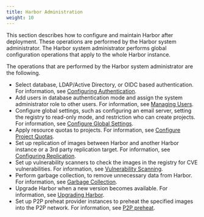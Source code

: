 ```yaml
---
title: Harbor Administration
weight: 10
---
```


This section describes how to configure and maintain Harbor after deployment. These operations are performed by the Harbor system administrator. The Harbor system administrator performs global configuration operations that apply to the whole Harbor instance.

The operations that are performed by the Harbor system administrator are the following.

- Select database, LDAP/Active Directory, or OIDC based authentication. For information, see [Configuring Authentication](configure-authentication).
- Add users in database authentication mode and assign the system administrator role to other users. For information, see [Managing Users](managing-users).
- Configure global settings, such as configuring an email server, setting the registry to read-only mode, and restriction who can create projects. For information, see [Configure Global Settings](general-settings).
- Apply resource quotas to projects. For information, see [Configure Project Quotas](configure-project-quotas).
- Set up replication of images between Harbor and another Harbor instance or a 3rd party replication target. For information, see [Configuring Replication](configuring-replication).
- Set up vulnerability scanners to check the images in the registry for CVE vulnerabilities. For information, see [Vulnerability Scanning](vulnerability-scanning).
- Perform garbage collection, to remove unnecessary data from Harbor. For information, see [Garbage Collection](garbage-collection).
- Upgrade Harbor when a new version becomes available. For information, see [Upgrading Harbor](upgrade/upgrade-migrate-data.md).
- Set up P2P preheat provider instances to preheat the specified images into the P2P network. For information, see [P2P preheat](p2p-preheat).
